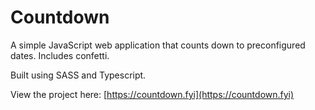 # Countdown

A simple JavaScript web application that counts down to preconfigured dates. Includes confetti.

Built using SASS and Typescript.

View the project here: [https://countdown.fyi](https://countdown.fyi)

